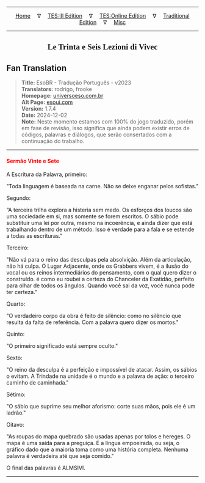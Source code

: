 
---

<!-- Jekyll Page Links -->

<center>
<a href="../../../../../index.html">Home</a>
&emsp;&nabla;&emsp;
<a href="../../../../index-tes3.html">TES:III Edition</a>
&emsp;&nabla;&emsp;
<a href="../../../../index-teso.html">TES:Online Edition</a>
&emsp;&nabla;&emsp;
<a href="../../../../index-traditional.html">Traditional Edition</a>
&emsp;&nabla;&emsp;
<a href="../../../../index-misc.html">Misc</a>
</center>

<!-- Markdown Body Below: -->

---

<center>
<h2><span style="font-family:Georgia">Le Trinta e Seis Lezioni di Vivec</span></h2>
</center>

## Fan Translation

> __Title:__ EsoBR - Tradução Português - v2023\
> __Translators:__ rodrigo, frooke\
> __Homepage:__ [universoeso.com.br][1]\
> __Alt Page:__ [esoui.com][2]\
> __Version:__ 1.7.4\
> __Date:__ 2024-12-02\
> __Note:__ Neste momento estamos com 100% do jogo traduzido, porém em fase de revisão, isso significa que ainda podem existir erros de códigos, palavras e diálogos, que serão consertados com a continuação do trabalho.

[1]: https://www.universoeso.com.br/traducao
[2]: https://www.esoui.com/downloads/info2256-EsoBR-TraduoPortugus-v2023.html

---

#### <span style="color:red">Sermão Vinte e Sete</span>

A Escritura da Palavra, primeiro:

"Toda linguagem é baseada na carne. Não se deixe enganar pelos sofistas."

Segundo:

“A terceira trilha explora a histeria sem medo. Os esforços dos loucos são uma sociedade em si, mas somente se forem escritos. O sábio pode substituir uma lei por outra, mesmo na incoerência, e ainda dizer que está trabalhando dentro de um método. Isso é verdade para a fala e se estende a todas as escrituras."

Terceiro:

"Não vá para o reino das desculpas pela absolvição. Além da articulação, não há culpa. O Lugar Adjacente, onde os Grabbers vivem, é a ilusão do vocal ou os reinos intermediários do pensamento, com o qual quero dizer o construído. é como eu roubei a certeza do Chanceler da Exatidão, perfeito para olhar de todos os ângulos. Quando você sai da voz, você nunca pode ter certeza."

Quarto:

"O verdadeiro corpo da obra é feito de silêncio: como no silêncio que resulta da falta de referência. Com a palavra quero dizer os mortos."

Quinto:

"O primeiro significado está sempre oculto."

Sexto:

"O reino da desculpa é a perfeição e impossível de atacar. Assim, os sábios o evitam. A Trindade na unidade é o mundo e a palavra de ação: o terceiro caminho de caminhada."

Sétimo:

"O sábio que suprime seu melhor aforismo: corte suas mãos, pois ele é um ladrão."

Oitavo:

"As roupas do mapa quebrado são usadas apenas por tolos e hereges. O mapa é uma saída para a preguiça. É a língua empoeirada, ou seja, o gráfico dado que a maioria toma como uma história completa. Nenhuma palavra é verdadeira até que seja comido."

O final das palavras é ALMSIVI.

---
